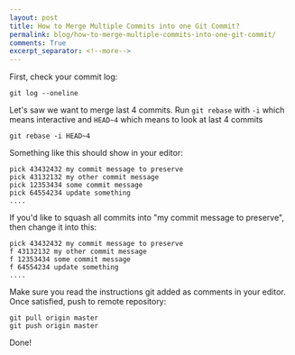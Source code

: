 ```yaml
---
layout: post
title: How to Merge Multiple Commits into one Git Commit?
permalink: blog/how-to-merge-multiple-commits-into-one-git-commit/
comments: True
excerpt_separator: <!--more-->
---
```


First, check your commit log:

```shell
git log --oneline
```

Let's saw we want to merge last 4 commits. Run `git rebase` with `-i` which means interactive and `HEAD~4` which means to look at last 4 commits

```shell
git rebase -i HEAD~4
```

Something like this should show in your editor:

```
pick 43432432 my commit message to preserve
pick 43132132 my other commit message
pick 12353434 some commit message
pick 64554234 update something
....
```

If you'd like to squash all commits into "my commit message to preserve", then change it into this:

```
pick 43432432 my commit message to preserve
f 43132132 my other commit message
f 12353434 some commit message
f 64554234 update something
....
```

Make sure you read the instructions git added as comments in your editor. Once satisfied, push to remote repository:

```shell
git pull origin master
git push origin master
```

Done!
